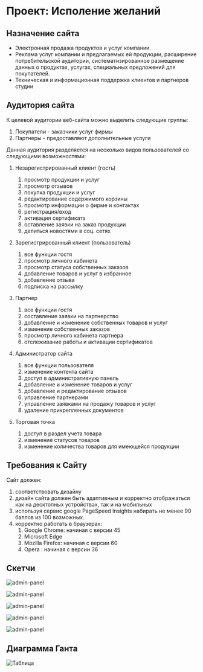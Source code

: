 # Проект: Исполение желаний
## Назначение сайта
  - Электронная продажа продуктов и услуг компании.
  - Реклама услуг компании и предлагаемых ей продукции, расширение потребительской аудитории, систематизированное размещение данных о продуктах, услугах, специальных предложений для покупателей.
  - Техническая и информационная поддержка клиентов и партнеров студии 
## Аудитория сайта
К целевой аудитории веб-сайта можно выделить следующие группы:
  1. Покупатели - заказчики услуг фирмы
  2. Партнеры - предоставляют дополнительные услуги

Данная аудитория разделяется на несколько видов пользователей со следующими возможностями:
  1. Незарегистрированный клиент (гость)
      1. просмотр продукции и услуг
      2. просмотр отзывов
      3. покупка продукции и услуг
      4. редактирование содержимого корзины 
      5. просмотр информации о фирме и контактах
      6. регистрация/вход
      7. активация сертификата
      8. оставление заявки на заказ продукции
      9. делиться новостями в соц. сетях
      
  2. Зарегистрированный клиент (пользователь)
      1. все функции гостя
      2. просмотр личного кабинета
      3. просмотр статуса собственных заказов
      4. добавление товаров и услуг в избранное 
      5. добавление отзыва
      6. подписка на рассылку
      
  3. Партнер
      1. все функции гостя
      2. составление заявки на партнерство
      3. добавление и изменение собственных товаров и услуг 
      4. изменение собственных заказов
      5. просмотр личного кабинета партнера
      6. отслеживание работы и активации сертификатов
      
  4. Администратор сайта
      1. все функции пользователя
      2. изменение контента сайта
      3. доступ в административную панель
      4. добавление и изменение товаров и услуг
      5. добавление и редактирование отзывов
      6. управление партнерами
      7. управление заявками на продажу товаров и услуг
      8. удаление прикрепленных документов
      
  5. Торговая точка
      1. доступ в раздел учета товара
      2. изменение статусов товаров
      3. изменение количества товаров для имеющейся продукции

## Требования к Сайту
Сайт должен: 
  1. соответствовать дизайну 
  2. дизайн сайта должен быть адаптивным и корректно отображаться как на десктопных устройствах, так и на мобильных
  3. используя сервис google PageSpeed Insights набирать не менее 90 баллов из 100 возможных. 
  4. корректно работать в браузерах:
     1. Google Chrome: начиная с версии 45
     2. Microsoft Edge
     3. Mozilla Firefox: начиная с версии 60
     4. Opera : начиная с версии 36

## Скетчи
![admin-panel](https://github.com/maria-kanyushkova/Basics-of-Project-Activities/blob/master/admin-images/partner.png)

![admin-panel](https://github.com/maria-kanyushkova/Basics-of-Project-Activities/blob/master/admin-images/certificate-list.png)

![admin-panel](https://github.com/maria-kanyushkova/Basics-of-Project-Activities/blob/master/admin-images/certificate-form.png)

![admin-panel](https://github.com/maria-kanyushkova/Basics-of-Project-Activities/blob/master/admin-images/gifts-list.png)

![admin-panel](https://github.com/maria-kanyushkova/Basics-of-Project-Activities/blob/master/admin-images/gift-form.png)

## Диаграмма Ганта
![Таблица](https://drive.google.com/file/d/1QX1W4_crb_ykSuui13o96NKwPsijhzX6/view?usp=sharing)
